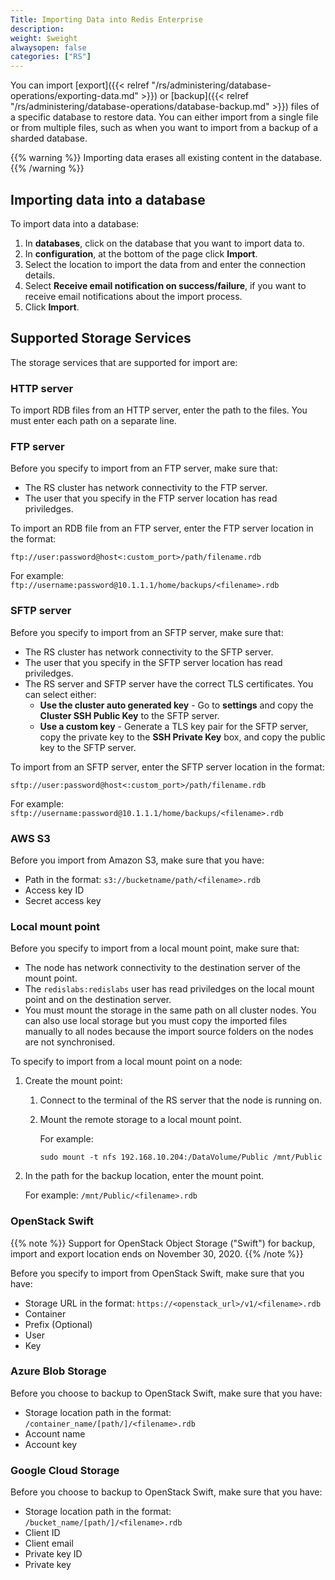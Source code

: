 ```yaml
---
Title: Importing Data into Redis Enterprise
description:
weight: $weight
alwaysopen: false
categories: ["RS"]
---
```

You can import [export]({{< relref "/rs/administering/database-operations/exporting-data.md" >}})
or [backup]({{< relref "/rs/administering/database-operations/database-backup.md" >}})
files of a specific database to restore data.
You can either import from a single file or from multiple files,
such as when you want to import from a backup of a sharded database.

{{% warning %}}
Importing data erases all existing content in the database.
{{% /warning %}}

## Importing data into a database

To import data into a database:

1. In **databases**, click on the database that you want to import data to.
1. In **configuration**, at the bottom of the page click **Import**.
1. Select the location to import the data from and enter the connection details.
1. Select **Receive email notification on success/failure**, if you want to receive
    email notifications about the import process.
1. Click **Import**.

## Supported Storage Services

The storage services that are supported for import are:

### HTTP server

To import RDB files from an HTTP server, enter the path to the files. You must enter
each path on a separate line.

### FTP server

Before you specify to import from an FTP server, make sure that:

- The RS cluster has network connectivity to the FTP server.
- The user that you specify in the FTP server location has read priviledges.

To import an RDB file from an FTP server, enter the FTP server location in the format:

```src
ftp://user:password@host<:custom_port>/path/filename.rdb
```

For example: `ftp://username:password@10.1.1.1/home/backups/<filename>.rdb`

### SFTP server

Before you specify to import from an SFTP server, make sure that:

- The RS cluster has network connectivity to the SFTP server.
- The user that you specify in the SFTP server location has read priviledges.
- The RS server and SFTP server have the correct TLS certificates. You can select either:
    - **Use the cluster auto generated key** - Go to **settings** and copy the **Cluster SSH Public Key**
        to the SFTP server.
    - **Use a custom key** - Generate a TLS key pair for the SFTP server, copy the private key to
        the **SSH Private Key** box, and copy the public key to the SFTP server.

To import from an SFTP server, enter the SFTP server location in the format:

```src
sftp://user:password@host<:custom_port>/path/filename.rdb
```

For example: `sftp://username:password@10.1.1.1/home/backups/<filename>.rdb`

### AWS S3

Before you import from Amazon S3, make sure that you have:

- Path in the format: `s3://bucketname/path/<filename>.rdb`
- Access key ID
- Secret access key

### Local mount point

Before you specify to import from a local mount point, make sure that:

- The node has network connectivity to the destination server of the mount point.
- The `redislabs:redislabs` user has read priviledges on the local mount point
and on the destination server.
- You must mount the storage in the same path on all cluster nodes.
    You can also use local storage but you must copy the imported files manually to all nodes
    because the import source folders on the nodes are not synchronised.

To specify to import from a local mount point on a node:

1. Create the mount point:
    1. Connect to the terminal of the RS server that the node is running on.
    1. Mount the remote storage to a local mount point.

        For example:

        ```src
        sudo mount -t nfs 192.168.10.204:/DataVolume/Public /mnt/Public
        ```

1. In the path for the backup location, enter the mount point.

    For example: `/mnt/Public/<filename>.rdb`

### OpenStack Swift

{{% note %}}
Support for OpenStack Object Storage ("Swift") for backup, import and export location ends on November 30, 2020.
{{% /note %}}

Before you specify to import from OpenStack Swift, make sure that you have:

- Storage URL in the format: `https://<openstack_url>/v1/<filename>.rdb`
- Container
- Prefix (Optional)
- User
- Key

### Azure Blob Storage

Before you choose to backup to OpenStack Swift, make sure that you have:

- Storage location path in the format: `/container_name/[path/]/<filename>.rdb`
- Account name
- Account key

### Google Cloud Storage

Before you choose to backup to OpenStack Swift, make sure that you have:

- Storage location path in the format: `/bucket_name/[path/]/<filename>.rdb`
- Client ID
- Client email
- Private key ID
- Private key
